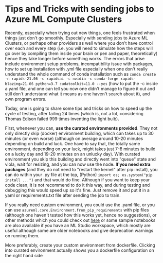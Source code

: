 # Tips and Tricks with sending jobs to Azure ML Compute Clusters

Recently, especially when trying out new things, one feels frustrated when things just don't go smoothly. Especially with sending jobs to Azure ML Clusters, or perhaps other providers as well where you don't have control over each and every step (i.e. you will need to simulate how the steps will go over by compiling them inside your brain or pen and paper, theoretically) hence they take longer before something works. The errors that arise include environment setup problems, incompatibility issue with packages, how to set up installation with .yml file especially when one don't really understand the whole command of conda installation such as `conda create -n rapids-21.06 -c rapidsai -c nvidia -c conda-forge rapids-blazing=21.06 python=3.7 cudatoolkit=11.0 --yes` (how to put the -c inside a yaml file, and one can tell you now one didn't manage to figure it out and still don't understand what it means as one haven't search about it), and own program errors. 

Today, one is going to share some tips and tricks on how to speed up the cycle of testing, after failing 24 times (which is, not a lot, considering Thomas Edison failed 999 times inventing the light bulb). 

First, whenever you can, **use the curated environments provided**. They not only directly skip (docker) environment building, which can takes up to 30 minutes (or even worse) (although on average around 10-20 minutes depending on build and luck. One have to say that, the totally same environment, depending on your luck, might takes just 7-8 minutes to build on a lucky day and 19-20 minutes on an unlucky day). With curated environment you skip this building and directly went into "queue" state and viola, wait for resizing, and you can now use the node. **If you need extra packages** (and they do not need to "restart the kernel" after pip install), you can do within your .py file at the top, (Python)
`import os; os.system("pip install ...")`
and that would do fine. Although if you want to keep your code clean, it is not recommend to do it this way, and during testing and debugging this would speed up so it's fine. Just remove it and put it in a yaml or requirements.txt file after sending the job to train. 

If you really need custom environment, you could use the .yaml file, or you can use `azureml.core.Environment.from_pip_requirements` with pip files (although one haven't tested how this works yet, hence no suggestions), or other methods which you could check out [here](https://docs.microsoft.com/en-us/azure/machine-learning/how-to-use-environments) or some sample notebooks are also available if you have an ML Studio workspace, which mostly are useful although some are older notebooks and give deprecation warnings on running them. 

More preferably, create your custom environment from dockerfile. Clicking into curated environment actually shows you a dockerfile configuration on the right hand side
